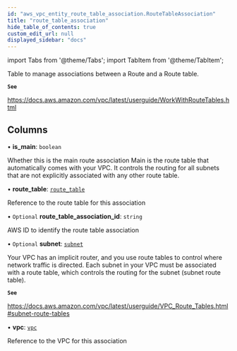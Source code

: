 ```yaml
---
id: "aws_vpc_entity_route_table_association.RouteTableAssociation"
title: "route_table_association"
hide_table_of_contents: true
custom_edit_url: null
displayed_sidebar: "docs"
---
```


import Tabs from '@theme/Tabs';
import TabItem from '@theme/TabItem';

Table to manage associations between a Route and a Route table.

**`See`**

https://docs.aws.amazon.com/vpc/latest/userguide/WorkWithRouteTables.html

## Columns

• **is\_main**: `boolean`

Whether this is the main route association
Main is the route table that automatically comes with your VPC.
It controls the routing for all subnets that are not explicitly associated with any other route table.

• **route\_table**: [`route_table`](aws_vpc_entity_route_table.RouteTable.md)

Reference to the route table for this association

• `Optional` **route\_table\_association\_id**: `string`

AWS ID to identify the route table association

• `Optional` **subnet**: [`subnet`](aws_vpc_entity_subnet.Subnet.md)

Your VPC has an implicit router, and you use route tables to control where network traffic is directed.
Each subnet in your VPC must be associated with a route table, which controls the routing for the subnet
(subnet route table).

**`See`**

https://docs.aws.amazon.com/vpc/latest/userguide/VPC_Route_Tables.html#subnet-route-tables

• **vpc**: [`vpc`](aws_vpc_entity_vpc.Vpc.md)

Reference to the VPC for this association
